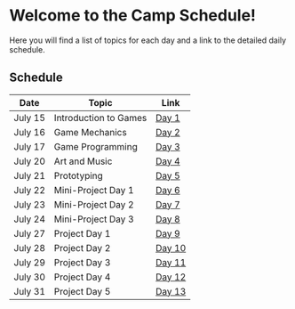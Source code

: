# Welcome to the Camp Schedule!

Here you will find a list of topics for each day and a link to the detailed daily schedule.

## Schedule

| Date    | Topic |  Link   |
| ------- | ------| ------------------------------------------------ | 
| July 15 | Introduction to Games | [Day 1](day1.md)  |                      
| July 16  | Game Mechanics | [Day 2](day2.md)    |                  
| July 17  | Game Programming | [Day 3](day3.md)        | 
| July 20 | Art and Music | [Day 4](day4.md)   |                   
| July 21  | Prototyping | [Day 5](day5.md)    |                  
| July 22  | Mini-Project Day 1 | [Day 6](day6.md)        | 
| July 23 | Mini-Project Day 2 | [Day 7](day7.md)   |                      
| July 24  | Mini-Project Day 3 | [Day 8](day8.md)    |                  
| July 27  | Project Day 1 | [Day 9](day9.md)        | 
| July 28  | Project Day 2 |  [Day 10](day10.md)        | 
| July 29  | Project Day 3 | [Day 11](day11.md)        | 
| July 30  | Project Day 4 |  [Day 12](day12.md)        | 
| July 31  | Project Day 5 | [Day 13](day13.md)        | 
